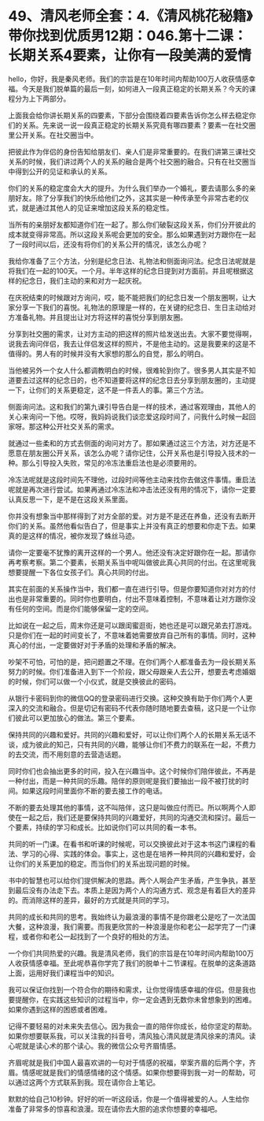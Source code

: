 # 49、清风老师全套：4.《清风桃花秘籍》带你找到优质男12期：046.第十二课：长期关系4要素，让你有一段美满的爱情

hello，你好，我是秦风老师。我们的宗旨是在10年时间内帮助100万人收获情感幸福。今天是我们脱单篇的最后一刻，如何进入一段真正稳定的长期关系？今天的课程分为上下两部分。

上面我会给你讲长期关系的四要素，下部分会围绕着四要素告诉你怎么样去稳定你们的关系。先来说一说一段真正稳定的长期关系究竟有哪四要素？要素一在社交圈里公开关系。在社交圈当中。

把彼此作为伴侣的身份告知给朋友们、亲人们是非常重要的。在我们讲第三课社交关系的时候，我们讲过两个人的关系的融合是两个社交圈的融合。只有在社交圈当中得到公开的见证和承认的关系。

你们的关系的稳定度会大大的提升。为什么我们举办一个婚礼，要去请那么多的亲朋好友。除了分享我们的快乐给他们之外，这其实是一种传承至今非常古老的仪式，就是通过其他人的见证来增加这段关系的稳定性。

当所有的亲朋好友都知道你们在一起了。那么你们破裂这段关系，你们分开彼此的成本就变得非常高。所以这段关系呢会更加的安全。那么如果遇到对方跟你在一起了一段时间以后，还没有将你们的关系公开的情况，该怎么办呢？

我给你准备了三个方法，分别是纪念日法、礼物法和侧面询问法。纪念日法呢就是将我们在一起的100天。一个月。半年这样的纪念日提到对方面前。并且呢根据这样的纪念日，我们主动的来和对方一起庆祝。

在庆祝结束的时候跟对方询问，哎，能不能把我们的纪念日发一个朋友圈啊，让大家分享一下我们的喜悦。礼物法的原理是一样的，在关键的纪念日、生日主动给对方准备礼物。并且提出让对方将这样的喜悦分享到朋友圈。

分享到社交圈的需求，让对方主动的把这样的照片给发送出去。大家不要觉得啊，说我去询问伴侣，我去让伴侣发这样的照片，不是他主动的。这是我要来的这是不值得的。男人有的时候并没有大家想的那么的自觉，那么的明白。

当他被另外一个女人什么都调教明白的时候，很难轮到你了。很多男人其实是不知道要去过这样的纪念日的，也不知道要将这样的纪念日去分享到朋友圈的，主动提一下，让你们的关系更稳定，这不是一件丢人的事。第三个方法。

侧面询问法。这和我们的第九课引导告白是一样的技术，通过客观理由，其他人的关心来询问一下他。哎呀，我妈妈说我们谈恋爱这段时间了，问我什么时候一起回家呀。那这种公开社交关系的需求。

就通过一些柔和的方式去侧面的询问对方了。那如果通过这三个方法，对方还是不愿意在朋友圈公开关系，该怎么办呢？请你记住，公开关系也是引导投入技术的一种。那么引导投入失败，常见的冷冻法重启法也是必须要用的。

冷冻法呢就是这段时间先不理他，过段时间等他主动来找你去做这件事情。重启法呢就是再次进行尝试。如果再通过冷冻法和冲击法还没有用的情况下，请你一定要认真反思一下，是不是在这段关系里面。

你并没有想象当中那样得到了对方全部的爱。对方是不是还在养鱼，还没有去断开你们的关系。虽然他看似告白了，但是事实上并没有真正的想要和你走下去。如果真的是这样的情况，被你发现了蛛丝马迹。

请你一定要毫不犹豫的离开这样的一个男人。他还没有决定好跟你在一起。那请你再考察考察。第二个要素，长期关系当中呢叫做彼此真心共同的付出。在这里呢我想要提醒一下各位女孩子们。真心共同的付出。

其实在前面的关系操作当中，我们都一直在进行引导。但是你要知道你对对方的付出也是非常重要的。同时你也要明白，付出不意味着控制，不意味着让对方跟你没有任何的空间。而是你们能够保留一定的空间。

比如说在一起之后，周末你还是可以跟闺蜜逛街，她也还是可以跟兄弟去打游戏。只是你们在一起的时间变长了，不意味着她需要放弃自己所有的事情。同时，这种真心的付出，一定要做好对于矛盾的处理和矛盾的解决。

吵架不可怕，可怕的是，把问题置之不理。在你们两个人都准备去为一段长期关系努力的时候。你们准备进入到下一个阶段，跟父母跟亲人去公开，想要去考虑婚姻的时候，你们可以做一个小仪式，就是交换彼此的密码。

从银行卡密码到你的微信QQ的登录密码进行交换。这种交换有助于你们两个人更深入的交流和融合。但是切记有密码不代表你随时随地要去查稿，这只是一个让你们彼此可以更加放心的做法。第三个要素。

保持共同的兴趣和爱好。共同的兴趣和爱好，可以让你们两个人的长期关系无话不谈，成为彼此的知己，只有共同的兴趣，能够让你们不费力的联系在一起，不费力的去交流，而不用刻意的去营造话题。

同时你们也会抽出更多的时间，投入在兴趣当中。这个时候你们陪伴彼此，不再是一种付出，而是一种共同的乐趣。陪伴的原则呢是我们要抽出一段不被打扰的时间。如果这段时间里面你不断的要去接工作的电话。

不断的要去处理其他的事情，这不叫陪伴，这只是叫做应付而已。所以啊两个人即使在一起之后，我们还是要保持共同的兴趣爱好，共同的沟通交流和探讨。最后一个要素，持续的学习和成长。比如说你们可以共同的看一本书。

共同的听一门课。在看书和听课的时候呢，可以交换彼此对于这本书这门课程的看法、学习的心得、实践的体会。事实上，这也是在培养一种共同的兴趣和爱好，会让你们的关系更加的稳定。而当你们的关系出现问题的时候。

书中的智慧也可以给你们提供解决的思路。两个人啊会产生矛盾，产生争执，甚至到最后没有办法走下去。本质上是因为两个人的沟通方式、观念是有着巨大的差异的。而消除这样的差异，最好的方式就是共同的学习。

共同的成长和共同的思考。我始终认为最浪漫的事情不是你跟老公是吃了一次法国大餐，这种浪漫，我们需要。而我更欣赏的一种浪漫是你和老公一起学完了一门课程，或者你和老公一起找到了一个良好的相处的方法。

一个你们共同热爱的兴趣。我是清风老师，我们的宗旨是在10年时间内帮助100万人收获情感幸福。至此呢恭喜你学完了我们的脱单十二节课程。在脱单的这条道路上面，运用好我们课程当中的知识。

我可以保证你找到一个符合你的期待和需求，让你觉得情感幸福的伴侣。但是我也要提醒你，在实践这些知识的过程当中，你一定会遇到无数你未曾想象到的困难。如果你遇到这样的困惑或者困难。

记得不要轻易的对未来失去信心。因为我会一直的陪伴你成长，给你坚定的帮助。如果你想要联系我，可以关注我的抖音号，清风独心清风就是清风徐来的清风。读心呢就是读心术的那个读心。我的微信公众号齐眉情感。

齐眉呢就是我们中国人最喜欢讲的一句对于情感的祝福，举案齐眉的后两个字，齐眉。情感呢就是我们的情感情绪的这个情感。如果你想要得到我一对一的帮助，可以通过这两个方式联系到我。现在请你合上笔记。

默默的给自己10秒钟。好好的听一听这段话，你是一个值得被爱的人。人生给你准备了非常多的惊喜和浪漫。现在请你去大胆的追求你想要的幸福吧。

